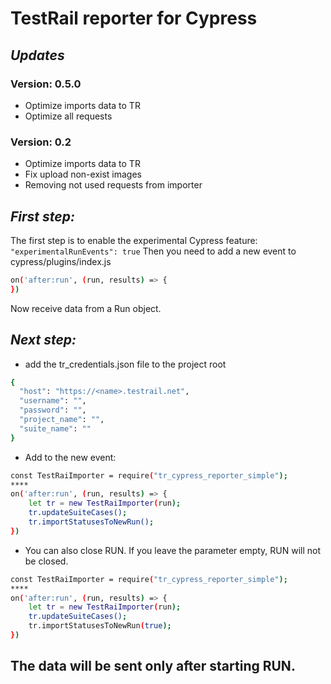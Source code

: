 # TestRail reporter for Cypress
## _Updates_
### Version: 0.5.0
* Optimize imports data to TR
* Optimize all requests
### Version: 0.2
* Optimize imports data to TR
* Fix upload non-exist images
* Removing not used requests from importer

## _First step:_
The first step is to enable the experimental Cypress feature: ``` "experimentalRunEvents": true ```
Then you need to add a new event to cypress/plugins/index.js
```sh
on('after:run', (run, results) => {
})
```
Now receive data from a Run object.

## _Next step:_
- add the tr_credentials.json file to the project root
```sh
{
  "host": "https://<name>.testrail.net",
  "username": "",
  "password": "",
  "project_name": "",
  "suite_name": ""
}
```
* Add to the new event:
```sh
const TestRaiImporter = require("tr_cypress_reporter_simple");
****
on('after:run', (run, results) => {
    let tr = new TestRaiImporter(run);
    tr.updateSuiteCases();
    tr.importStatusesToNewRun();
})
```
* You can also close RUN. If you leave the parameter empty, RUN will not be closed.
```sh
const TestRaiImporter = require("tr_cypress_reporter_simple");
****
on('after:run', (run, results) => {
    let tr = new TestRaiImporter(run);
    tr.updateSuiteCases();
    tr.importStatusesToNewRun(true);
})
```
## The data will be sent only after starting RUN.

